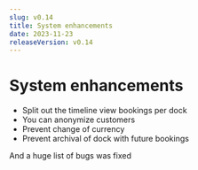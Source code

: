```yaml
---
slug: v0.14
title: System enhancements
date: 2023-11-23
releaseVersion: v0.14
---
```


# System enhancements

- Split out the timeline view bookings per dock
- You can anonymize customers
- Prevent change of currency
- Prevent archival of dock with future bookings

And a huge list of bugs was fixed
